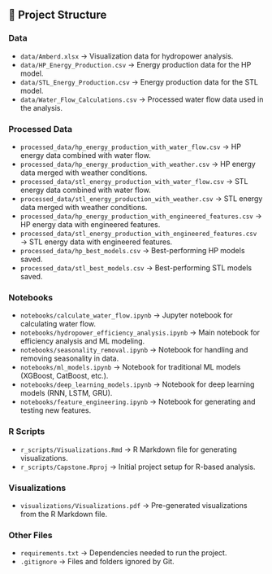 ## 📂 Project Structure
### **Data**
- `data/Amberd.xlsx` → Visualization data for hydropower analysis.
- `data/HP_Energy_Production.csv` → Energy production data for the HP model.
- `data/STL_Energy_Production.csv` → Energy production data for the STL model.
- `data/Water_Flow_Calculations.csv` → Processed water flow data used in the analysis.

### **Processed Data**
- `processed_data/hp_energy_production_with_water_flow.csv` → HP energy data combined with water flow.
- `processed_data/hp_energy_production_with_weather.csv` → HP energy data merged with weather conditions.
- `processed_data/stl_energy_production_with_water_flow.csv` → STL energy data combined with water flow.
- `processed_data/stl_energy_production_with_weather.csv` → STL energy data merged with weather conditions.
- `processed_data/hp_energy_production_with_engineered_features.csv` → HP energy data with engineered features.
- `processed_data/stl_energy_production_with_engineered_features.csv` → STL energy data with engineered features.
- `processed_data/hp_best_models.csv` → Best-performing HP models saved.
- `processed_data/stl_best_models.csv` → Best-performing STL models saved.
### **Notebooks**
- `notebooks/calculate_water_flow.ipynb` → Jupyter notebook for calculating water flow.
- `notebooks/hydropower_efficiency_analysis.ipynb` → Main notebook for efficiency analysis and ML modeling.
- `notebooks/seasonality_removal.ipynb` → Notebook for handling and removing seasonality in data.
- `notebooks/ml_models.ipynb` → Notebook for traditional ML models (XGBoost, CatBoost, etc.).
- `notebooks/deep_learning_models.ipynb` → Notebook for deep learning models (RNN, LSTM, GRU).
- `notebooks/feature_engineering.ipynb` → Notebook for generating and testing new features.

### **R Scripts**
- `r_scripts/Visualizations.Rmd` → R Markdown file for generating visualizations.
- `r_scripts/Capstone.Rproj` → Initial project setup for R-based analysis.

### **Visualizations**
- `visualizations/Visualizations.pdf` → Pre-generated visualizations from the R Markdown file.

### **Other Files**
- `requirements.txt` → Dependencies needed to run the project.
- `.gitignore` → Files and folders ignored by Git.

